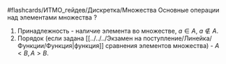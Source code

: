 #flashcards/ИТМО_гейдев/Дискретка/Множества
Основные операции над элементами множества
?
1. Принадлежность - наличие элемента во множестве, $a \in A$, $a \notin A$.
2. Порядок (если задана [[../../../Экзамен на поступление/Линейка/Функции/Функция|функция]] сравнения элементов множества) - $A < B, A > B$.
